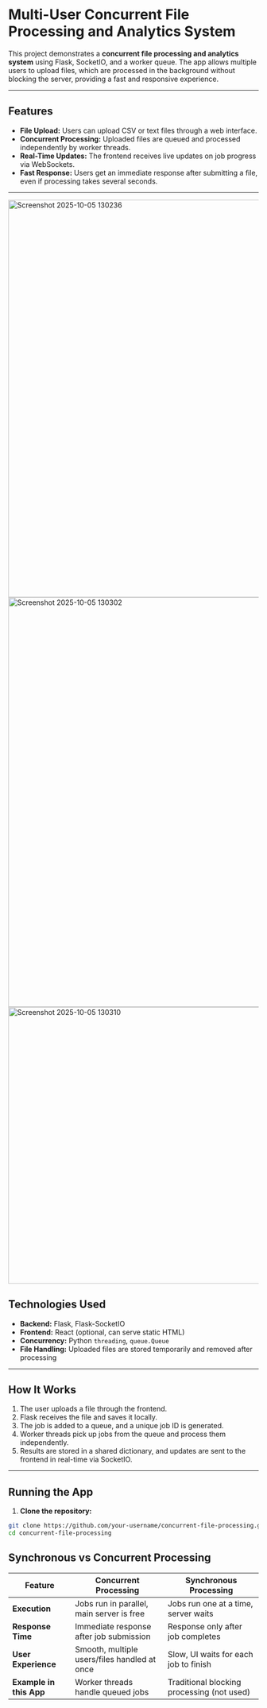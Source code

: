 # Multi-User Concurrent File Processing and Analytics System

This project demonstrates a **concurrent file processing and analytics system** using Flask, SocketIO, and a worker queue. The app allows multiple users to upload files, which are processed in the background without blocking the server, providing a fast and responsive experience.

---

## Features

- **File Upload:** Users can upload CSV or text files through a web interface.  
- **Concurrent Processing:** Uploaded files are queued and processed independently by worker threads.  
- **Real-Time Updates:** The frontend receives live updates on job progress via WebSockets.  
- **Fast Response:** Users get an immediate response after submitting a file, even if processing takes several seconds.  

---
<img width="843" height="800" alt="Screenshot 2025-10-05 130236" src="https://github.com/user-attachments/assets/17af549e-324e-430c-a505-591155adc6e9" />

<img width="811" height="825" alt="Screenshot 2025-10-05 130302" src="https://github.com/user-attachments/assets/b26266dc-9f3c-403d-9c4b-216c22c4b257" />

<img width="546" height="557" alt="Screenshot 2025-10-05 130310" src="https://github.com/user-attachments/assets/13a2fa12-d128-44d2-aa11-003c50ec2614" />

## Technologies Used

- **Backend:** Flask, Flask-SocketIO  
- **Frontend:** React (optional, can serve static HTML)  
- **Concurrency:** Python `threading`, `queue.Queue`  
- **File Handling:** Uploaded files are stored temporarily and removed after processing  

---

## How It Works

1. The user uploads a file through the frontend.  
2. Flask receives the file and saves it locally.  
3. The job is added to a queue, and a unique job ID is generated.  
4. Worker threads pick up jobs from the queue and process them independently.  
5. Results are stored in a shared dictionary, and updates are sent to the frontend in real-time via SocketIO.  

---

## Running the App

1. **Clone the repository:**

```bash
git clone https://github.com/your-username/concurrent-file-processing.git
cd concurrent-file-processing
```

## Synchronous vs Concurrent Processing

| Feature                 | Concurrent Processing                        | Synchronous Processing                     |
| ----------------------- | -------------------------------------------- | ------------------------------------------ |
| **Execution**           | Jobs run in parallel, main server is free    | Jobs run one at a time, server waits       |
| **Response Time**       | Immediate response after job submission      | Response only after job completes          |
| **User Experience**     | Smooth, multiple users/files handled at once | Slow, UI waits for each job to finish      |
| **Example in this App** | Worker threads handle queued jobs            | Traditional blocking processing (not used) |

